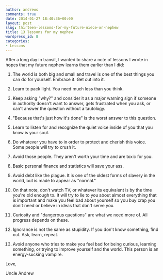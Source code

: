 ```yaml
---
author: andrews
comments: true
date: 2014-01-27 18:40:36+00:00
layout: post
slug: thirteen-lessons-for-my-future-niece-or-nephew
title: 13 lessons for my nephew
wordpress_id: 8
categories:
- Lessons
---
```


After a long day in transit, I wanted to share a note of lessons I wrote in hopes that my future nephew learns them earlier than I did:







  1. The world is both big and small and travel is one of the best things you can do for yourself. Embrace it. Get out into it.


  2. Learn to pack light. You need much less than you think.


  3. Keep asking "why?" and consider it as a major warning sign if someone in authority doesn't want to answer, gets frustrated when you ask, or can't answer the question without a tautology.


  4. "Because that's just how it's done" is the worst answer to this question.


  5. Learn to listen for and recognize the quiet voice inside of you that you know is your soul.


  6. Do whatever you have to in order to protect and cherish this voice. Some people will try to crush it.


  7. Avoid those people. They aren't worth your time and are toxic for you.


  8. Basic personal finance and statistics will save your ass.


  9. Avoid debt like the plague. It is one of the oldest forms of slavery in the world, but is made to appear as "normal."


  10. On that note, don't watch TV, or whatever its equivalent is by the time you're old enough to. It will try to lie to you about almost everything that is important and make you feel bad about yourself so you buy crap you don't need or believe in ideas that don't serve you.


  11. Curiosity and "dangerous questions" are what we need more of. All progress depends on these.


  12. Ignorance is not the same as stupidity. If you don't know something, find out. Ask, learn, repeat.


  13. Avoid anyone who tries to make you feel bad for being curious, learning something, or trying to improve yourself and the world. This person is an energy-sucking vampire.





Love,





Uncle Andrew




